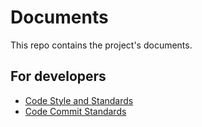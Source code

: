 # Documents

This repo contains the project's documents.

## For developers

- [Code Style and Standards](./ForDev/CodeStyleAndStandards.md)
- [Code Commit Standards](./ForDev/CodeCommitStandards.md)

